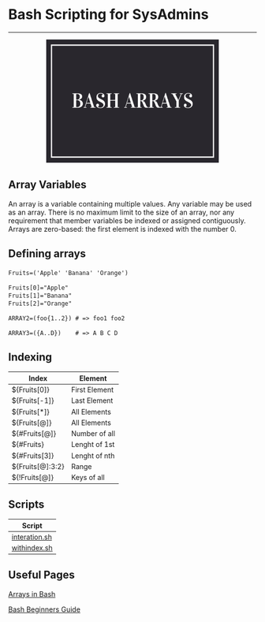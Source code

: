 # Bash Scripting for SysAdmins
---
<p align="center">
  <img width="350" height="250" src="../img/basharrays.png">
</p>

## Array Variables
An array is a variable containing multiple values. Any variable may be used as an array. There is no maximum limit to the size of an array, nor any requirement that member variables be indexed or assigned contiguously. Arrays are zero-based: the first element is indexed with the number 0.

## Defining arrays

```
Fruits=('Apple' 'Banana' 'Orange')
```
```
Fruits[0]="Apple"
Fruits[1]="Banana"
Fruits[2]="Orange"
```
```
ARRAY2=(foo{1..2}) # => foo1 foo2
```
```
ARRAY3=({A..D})    # => A B C D
```

## Indexing

| Index  | Element |
| ------------- | ------------- |
| ${Fruits[0]}  | First Element  |
| ${Fruits[-1]}  | Last Element |
| ${Fruits[*]}  | All Elements  |
| ${Fruits[@]}  | All Elements |
| ${#Fruits[@]}  | Number of all  |
| ${#Fruits}  | Lenght of 1st |
| ${#Fruits[3]}  | Lenght of nth  |
| ${Fruits[@]:3:2}  | Range |
| ${!Fruits[@]}  | Keys of all |

## Scripts

| Script  |
| ------------- |
| [interation.sh](iteration.sh)  |
| [withindex.sh](withindex.sh)  |

## Useful Pages
[Arrays in Bash](https://www.gnu.org/software/bash/manual/html_node/Arrays.html#:~:text=Bash%20provides%20one%2Ddimensional%20indexed,be%20indexed%20or%20assigned%20contiguously.)

[Bash Beginners Guide](https://tldp.org/LDP/Bash-Beginners-Guide/html/sect_10_02.html)
